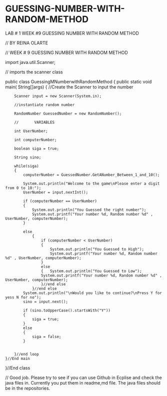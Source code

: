 GUESSING-NUMBER-WITH-RANDOM-METHOD
==================================

LAB # 1 WEEK #9  GUESSING NUMBER WITH RANDOM METHOD


//  	BY REINA OLARTE

//		WEEK # 9	GUESSING NUMBER WITH RANDOM  METHOD


import java.util.Scanner;

// imports the scanner class

public class GuessingMNumberwithRandomMethod 
{
	public static void main( String[]args)
	{
		//Create the Scanner to input the number
		
		Scanner input = new Scanner(System.in);

		//instantiate random number
		
		RandomNumber GuessedNumber = new RandomNumber();

		//		 VARIABLES
		
		int UserNumber;
		
		int computerNumber;
		
		boolean siga = true;
		
		String sino;

		while(siga)
		{
			computerNumber = GuessedNumber.GetANumber_Between_1_and_10();

			System.out.println("Welcome to the game\nPlease enter a digit from 0 to 10:");
			UserNumber = input.nextInt();

			if (computerNumber == UserNumber)
			{
				System.out.println("You Guessed the right number");
				System.out.printf("Your number %d, Random number %d" , UserNumber, computerNumber);
			}

			else
				{
					if (computerNumber < UserNumber)
					{
						System.out.println("You Guessed to High");
						System.out.printf("Your number %d, Random number %d" , UserNumber, computerNumber);
					}
					else
					{	System.out.println("You Guessed to Low");
					System.out.printf("Your number %d, Random number %d" , UserNumber, computerNumber);
					}//end else	
				}//end else
			System.out.println("\nWould you like to continue?\nPress Y for yess N for no");
			sino = input.next();

			if (sino.toUpperCase().startsWith("Y"))
			{
				siga = true;
			}
			else
			{
				siga = false;
			}


		}//end loop
	}//End main

}//End class

// Good job.  Please try to see if you can use Github in Ecplise and check the java files in.  Currently you put them in readme,md file.   The java files should be in the repositories.
